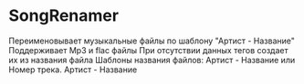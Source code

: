 # SongRenamer
Переименовывает музыкальные файлы по шаблону "Артист - Название"
Поддерживает Mp3 и flac файлы
При отсутствии данных тегов создает их из названия файла
Шаблоны названия файлов: Артист - Название или Номер трека. Артист - Название
